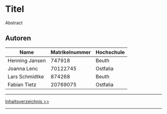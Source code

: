 # Titel
Abstract

## Autoren
Name|Matrikelnummer|Hochschule
----|--------------|----------
Henning Jansen|747918|Beuth
Joanna Lenc|70122745|Ostfalia
Lars Schmidtke|874268|Beuth
Fabian Tietz|20769075|Ostfalia

***
[Inhaltsverzeichnis >>](02_toc.md)
***
